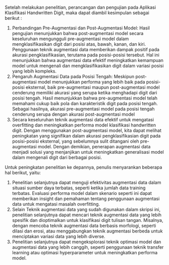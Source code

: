 Setelah melakukan penelitian, perancangan dan pengujian pada Aplikasi Klasifikasi Handwritten Digit, maka dapat diambil kesimpulan sebagai berikut :
1. Perbandingan Pre-Augmentasi dan Post-Augmentasi Model: Hasil pengujian menunjukkan bahwa post-augmentasi model secara keseluruhan mengungguli pre-augmentasi model dalam mengklasifikasikan digit dari posisi atas, bawah, kanan, dan kiri. Penggunaan teknik augmentasi data memberikan dampak positif pada akurasi pengklasifikasian, terutama pada posisi-posisi tersebut. Hal ini menunjukkan bahwa augmentasi data efektif meningkatkan kemampuan model untuk mengenali dan mengklasifikasikan digit dalam variasi posisi yang lebih kompleks.
2. Pengaruh Augmentasi Data pada Posisi Tengah: Meskipun post-augmentasi model menunjukkan performa yang lebih baik pada posisi-posisi eksternal, baik pre-augmentasi maupun post-augmentasi model cenderung memiliki akurasi yang serupa ketika menghadapi digit dari posisi tengah. Hasil menunjukkan bahwa pre-augmentasi model telah memahami cukup baik pola dan karakteristik digit pada posisi tengah. Sebagai hasilnya, akurasi pre-augmentasi model pada posisi tengah cenderung serupa dengan akurasi post-augmentasi model
3.  Secara keseluruhan teknik augmentasi data efektif untuk mengatasi overfitting dan meningkatkan performa model klasifikasi handwritten digit. Dengan menggunakan post-augmentasi model, kita dapat melihat peningkatan yang signifikan dalam akurasi pengklasifikasian digit pada posisi-posisi eksternal, yang sebelumnya sulit ditangani oleh pre-augmentasi model. Dengan demikian, penerapan augmentasi data menjadi solusi yang menjanjikan untuk meningkatkan generalisasi model dalam mengenali digit dari berbagai posisi.

Untuk peningkatan penelitian ke depannya, penulis menyarankan beberapa hal berikut, yaitu:
1. Penelitian selanjutnya dapat menguji efektivitas augmentasi data dalam situasi sumber daya terbatas, seperti ketika jumlah data training terbatas. Evaluasi performa model dalam skenario seperti ini dapat memberikan insight dan pemahaman tentang penggunaan augmentasi data untuk mengatasi masalah overfitting.
2. Selain Teknik augmentasi data yang sudah digunakan dalam skripsi ini, penelitian selanjutnya dapat mencari teknik augmentasi data yang lebih spesifik dan dioptimalkan untuk klasifikasi digit tulisan tangan. Misalnya, dengan mencoba teknik augmentasi data berbasis morfologi, seperti dilasi dan erosi, atau menggabungkan teknik augmentasi berbeda untuk menciptakan variasi data yang lebih diverse.
3. Penelitian selanjutnya dapat mengeksplorasi teknik optimasi model dan augmentasi data yang lebih canggih, seperti penggunaan teknik transfer learning atau optimasi hyperparameter untuk meningkatkan performa model.